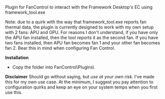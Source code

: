 Plugin for FanControl to interact with the Framework Desktop's EC using framework_tool.exe

Note: due to a quirk with the way that framework_tool.exe reports fan thermal data, the plugin is currently designed to work with my own setup with 2 fans: APU and GPU. For reasons I don't understand, if you have only the APU fan installed, then the tool reports it as the second fan. If you have two fans installed, then APU fan becomes fan 1 and your other fan becomes fan 2. Bear this in mind when configuring Fan Control.

**Installation**
- Copy the folder into FanControl\Plugins\

**Disclaimer**
Should go without saying, but _use at your own risk_. I've made this for my own use case. At the minimum, I suggest you pay attention to configuration quirks and keep an eye on your system temps when you first use this.
